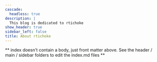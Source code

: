 ```yaml
---
cascade:
  headless: true
description: |
  This blog is dedicated to rtichoke
show_header: true
sidebar_left: false
title: About rtichoke
---
```


** index doesn't contain a body, just front matter above.
See the header / main / sidebar folders to edit the index.md files **
